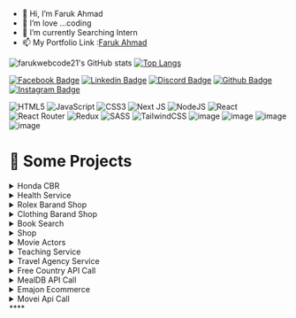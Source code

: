 



- 👋 Hi, I’m Faruk Ahmad
- 👀 I’m love ...coding
- 🌱 I’m currently Searching Intern
- 📫 My Portfolio Link :[Faruk Ahmad](https://farukahmad.netlify.app/)

<!---
farukwebcode21/farukwebcode21 is a ✨ special ✨ repository because its `README.md` (this file) appears on your GitHub profile.
You can click the Preview link to take a look at your changes.
--->
![farukwebcode21's GitHub stats](https://github-readme-stats.vercel.app/api?username=farukwebcode21&show_icons=true&theme=radical)
[![Top Langs](https://github-readme-stats.vercel.app/api/top-langs/?username=farukwebcode21
)](https://github.com/farukwebcode21/github-readme-stats)

[![Facebook Badge](https://img.shields.io/badge/Facebook-1877F2?style=for-the-badge&logo=facebook&logoColor=white)](https://www.facebook.com/faruk.shadin)
[![Linkedin Badge](https://img.shields.io/badge/LinkedIn-0077B5?style=for-the-badge&logo=linkedin&logoColor=white)](https://www.linkedin.com/in/faruk-ahmad-0795bbaa/)
[![Discord Badge](https://img.shields.io/badge/Discord-7289DA?style=for-the-badge&logo=discord&logoColor=white)]()
[![Github Badge](https://img.shields.io/badge/GitHub-100000?style=for-the-badge&logo=github&logoColor=white)](https://github.com/farukwebcode21)
[![Instagram Badge](https://img.shields.io/badge/Instagram-E4405F?style=for-the-badge&logo=instagram&logoColor=white)]()


![HTML5](https://img.shields.io/badge/html5-%23E34F26.svg?style=for-the-badge&logo=html5&logoColor=white)
![JavaScript](https://img.shields.io/badge/javascript-%23323330.svg?style=for-the-badge&logo=javascript&logoColor=%23F7DF1E)
![CSS3](https://img.shields.io/badge/css3-%231572B6.svg?style=for-the-badge&logo=css3&logoColor=white)
![Next JS](https://img.shields.io/badge/Next-black?style=for-the-badge&logo=next.js&logoColor=white)
![NodeJS](https://img.shields.io/badge/node.js-6DA55F?style=for-the-badge&logo=node.js&logoColor=white)
![React](https://img.shields.io/badge/react-%2320232a.svg?style=for-the-badge&logo=react&logoColor=%2361DAFB)
![React Router](https://img.shields.io/badge/React_Router-CA4245?style=for-the-badge&logo=react-router&logoColor=white)
![Redux](https://img.shields.io/badge/redux-%23593d88.svg?style=for-the-badge&logo=redux&logoColor=white)
![SASS](https://img.shields.io/badge/SASS-hotpink.svg?style=for-the-badge&logo=SASS&logoColor=white)
![TailwindCSS](https://img.shields.io/badge/tailwindcss-%2338B2AC.svg?style=for-the-badge&logo=tailwind-css&logoColor=white)
![image](https://img.shields.io/badge/MongoDB-4EA94B?style=for-the-badge&logo=mongodb&logoColor=white)
![image](https://img.shields.io/badge/npm-CB3837?style=for-the-badge&logo=npm&logoColor=white)
![image](https://img.shields.io/badge/firebase-ffca28?style=for-the-badge&logo=firebase&logoColor=black)
![image](https://img.shields.io/badge/Ubuntu-E95420?style=for-the-badge&logo=ubuntu&logoColor=white)




# 🚀 Some Projects


<details>
<summary>Honda CBR </summary>
  
  1. Live Demo: https://cbr300.netlify.app/
  2. Technology: HTML, CSS, Bootstrap
 </details>
 
 <details>
<summary>Health Service </summary>
  
  1. Live Demo: https://health-care-5b2d5.web.app/
  2. Technology: HTML, CSS, Bootstrap, React, Firebase, React-Router
 </details>
 
 <details>
<summary>Rolex Barand Shop </summary>
  
  1. Live Demo: https://nish-website-9cda1.web.app/
  2. Technology: HTML, CSS, Bootstrap, React, Firebase, React-Router, Node, MongoDB, 
 </details>
 
  <details>
  
<summary>Clothing Barand Shop </summary>
  
  1. Live Demo: https://react-firebase-authenatication.web.app/
  2. Technology: HTML, CSS, Bootstrap, React, Firebase, React-Router, Node, MongoDB, 
 </details>
 
  <details>
<summary>Book Search </summary>
  
  1. Live Demo: https://sleepy-pike-e1641e.netlify.app/
  2. Technology: HTML, CSS, Javascript
 </details>
 
  <details>
<summary> Shop </summary>
  
  1. Live Demo: https://hardcore-mccarthy-0302e6.netlify.app/
  2. Technology: HTML, CSS, Bootstrap, Javascript
 </details>
 
  <details>
<summary>Movie Actors </summary>
  
  1. Live Demo: https://bahabuli-3.netlify.app/
  2. Technology: HTML, CSS, Bootstrap, React, 
 </details>
 
   <details>
<summary>Teaching Service </summary>
  
  1. Live Demo: https://dreamy-bardeen-40d165.netlify.app/
  2. Technology: HTML, CSS, Bootstrap, React, 
 </details>
 
  <details>
<summary>Travel Agency Service </summary>
  
  1. Live Demo: https://fir-login-e47cc.web.app/
  2. Technology: HTML, CSS, Bootstrap, React, 
 </details>
 
 
  <details>
<summary>Free Country API Call </summary>
  
  1. Live Demo:https://country-api-v3.pages.dev/ 
  2. Technology: HTML, CSS, Bootstrap, Javascript, 
 </details>
 
  <details>
<summary>MealDB API Call </summary>
  
  1. Live Demo: https://mealdb-tailwindcss.pages.dev/home
  2. Technology: HTML, CSS, Bootstrap, Javascript, 
 </details>
 
  <details>
<summary> Emajon Ecommerce</summary>
  
  1. Live Demo: https://emajon-test.pages.dev/
  2. Technology: HTML, CSS, Bootstrap, Javascript, 
 </details>
 
 
  <details>
<summary> Movei Api Call</summary>
  
  1. Live Demo: https://farukwebcode21.github.io/movie/index.html
  2. Technology: HTML, CSS, Bootstrap, Javascript, 
 </details>****



















